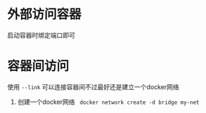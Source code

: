 # 外部访问容器
  启动容器时绑定端口即可
# 容器间访问
 使用 `--link` 可以连接容器间不过最好还是建立一个docker网络
 
 1. 创建一个docker网络 ` docker network create -d bridge my-net`